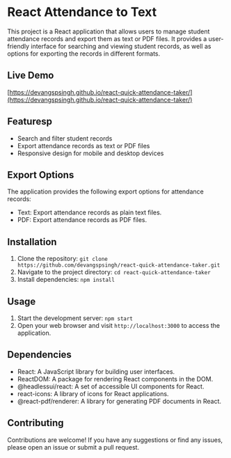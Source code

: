 
# React Attendance to Text

This project is a React application that allows users to manage student attendance records and export them as text or PDF files. It provides a user-friendly interface for searching and viewing student records, as well as options for exporting the records in different formats.

## Live Demo

[https://devangspsingh.github.io/react-quick-attendance-taker/](https://devangspsingh.github.io/react-quick-attendance-taker/)

## Featuresp

- Search and filter student records
- Export attendance records as text or PDF files
- Responsive design for mobile and desktop devices

## Export Options

The application provides the following export options for attendance records:

- Text: Export attendance records as plain text files.
- PDF: Export attendance records as PDF files.

## Installation

1. Clone the repository: `git clone https://github.com/devangspsingh/react-quick-attendance-taker.git`
2. Navigate to the project directory: `cd react-quick-attendance-taker`
3. Install dependencies: `npm install`

## Usage

1. Start the development server: `npm start`
2. Open your web browser and visit `http://localhost:3000` to access the application.

## Dependencies

- React: A JavaScript library for building user interfaces.
- ReactDOM: A package for rendering React components in the DOM.
- @headlessui/react: A set of accessible UI components for React.
- react-icons: A library of icons for React applications.
- @react-pdf/renderer: A library for generating PDF documents in React.

## Contributing

Contributions are welcome! If you have any suggestions or find any issues, please open an issue or submit a pull request.
